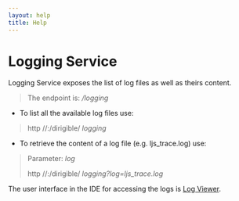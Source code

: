 ```yaml
---
layout: help
title: Help
---
```


Logging Service
===

Logging Service exposes the list of log files as well as theirs content.

> The endpoint is: */logging*

* To list all the available log files use:

> http //<host>:<port>/dirigible/ *logging*

* To retrieve the content of a log file (e.g. ljs_trace.log) use:

> Parameter: *log*
> 
> http //<host>:<port>/dirigible/ *logging?log=ljs_trace.log*


The user interface in the IDE for accessing the logs is [Log Viewer](log_viewer.html).

